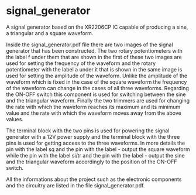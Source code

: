 # signal_generator
A signal generator based on the XR2206CP IC capable of producing a sine, a triangular and a square waveform.

Inside the signal_generator.pdf file there are two images of the signal generator that has been constructed. The two rotary potentiometers with the label f under them that are shown in the first of these two images are used for setting the frequency of the waveform and the rotary potentiometer with the label a under it that is shown in the same image is used for setting the amplitude of the waveform. Unlike the amplitude of the waveform which is fixed in the case of the square waveform the frequency of the waveform can change in the cases of all three waveforms. Regarding the ON-OFF switch this component is used for switching between the sine and the triangular waveform. Finally the two trimmers are used for changing the rate with which the waveform reaches its maximum and its minimum value and the rate with which the waveform moves away from the above values.

The terminal block with the two pins is used for powering the signal generator with a 12V power supply and the terminal block with the three pins is used for getting access to the three waveforms. In more details the pin with the label sq and the pin with the label - output the square waveform while the pin with the label si/tr and the pin with the label - output the sine and the triangular waveform accordingly to the position of the ON-OFF switch.

All the informations about the project such as the electronic components and the circuitry are listed in the file signal_generator.pdf.
